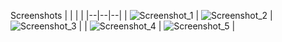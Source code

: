 Screenshots
|  |  |  |
|--|--|--|
| ![Screenshot_1](https://github.com/user-attachments/assets/4b61a8f1-03b3-4ec3-ba58-baecfcfe21a5) | ![Screenshot_2](https://github.com/user-attachments/assets/f1a836dd-0411-447a-87c8-22d46136bbf3) | ![Screenshot_3](https://github.com/user-attachments/assets/9a625faf-dd9c-4785-90bf-10e22e5b3763) |
| ![Screenshot_4](https://github.com/user-attachments/assets/65a1f961-b0d7-4ad1-9876-7b15d953b467) | ![Screenshot_5](https://github.com/user-attachments/assets/93556cd0-1db0-4e8f-a79d-ddbedce1fb8b) |
